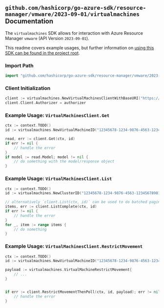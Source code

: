 
## `github.com/hashicorp/go-azure-sdk/resource-manager/vmware/2023-09-01/virtualmachines` Documentation

The `virtualmachines` SDK allows for interaction with Azure Resource Manager `vmware` (API Version `2023-09-01`).

This readme covers example usages, but further information on [using this SDK can be found in the project root](https://github.com/hashicorp/go-azure-sdk/tree/main/docs).

### Import Path

```go
import "github.com/hashicorp/go-azure-sdk/resource-manager/vmware/2023-09-01/virtualmachines"
```


### Client Initialization

```go
client := virtualmachines.NewVirtualMachinesClientWithBaseURI("https://management.azure.com")
client.Client.Authorizer = authorizer
```


### Example Usage: `VirtualMachinesClient.Get`

```go
ctx := context.TODO()
id := virtualmachines.NewVirtualMachineID("12345678-1234-9876-4563-123456789012", "example-resource-group", "privateCloudValue", "clusterValue", "virtualMachineIdValue")

read, err := client.Get(ctx, id)
if err != nil {
	// handle the error
}
if model := read.Model; model != nil {
	// do something with the model/response object
}
```


### Example Usage: `VirtualMachinesClient.List`

```go
ctx := context.TODO()
id := virtualmachines.NewClusterID("12345678-1234-9876-4563-123456789012", "example-resource-group", "privateCloudValue", "clusterValue")

// alternatively `client.List(ctx, id)` can be used to do batched pagination
items, err := client.ListComplete(ctx, id)
if err != nil {
	// handle the error
}
for _, item := range items {
	// do something
}
```


### Example Usage: `VirtualMachinesClient.RestrictMovement`

```go
ctx := context.TODO()
id := virtualmachines.NewVirtualMachineID("12345678-1234-9876-4563-123456789012", "example-resource-group", "privateCloudValue", "clusterValue", "virtualMachineIdValue")

payload := virtualmachines.VirtualMachineRestrictMovement{
	// ...
}


if err := client.RestrictMovementThenPoll(ctx, id, payload); err != nil {
	// handle the error
}
```

